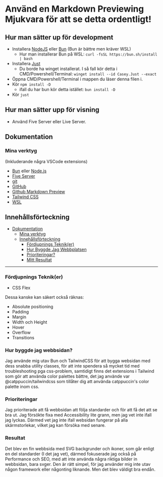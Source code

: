 # Använd en Markdown Previewing Mjukvara för att se detta ordentligt!

## Hur man sätter up för development

- Installera [NodeJS](https://nodejs.org/en/download/current) eller [Bun](https://bun.sh/) (Bun är bättre men kräver WSL)
  - Hur man installerar Bun på WSL:
    `curl -fsSL https://bun.sh/install | bash`
- Installera [Just](https://github.com/casey/just)
  - Du borde ha winget installerat. I så fall kör detta i CMD/Powershell/Terminal:
    `winget install --id Casey.Just --exact`
- Öppna CMD/Powershell/Terminal i mappen du läser denna filen i.
- Kör `npm install -D`
  - ifall du har bun kör detta istället: `bun install -D`
- Kör `just`

## Hur man sätter upp för visning

- Använd Five Server eller Live Server.

## Dokumentation

### Mina verktyg

(Inkluderande några VSCode extensions)

- [Bun](https://bun.sh/) eller [Node.js](https://nodejs.org/en)
- [Five Server](https://marketplace.visualstudio.com/items?itemName=yandeu.five-server)
- [git](https://git-scm.com/)
- [GitHub](https://github.com/)
- [Github Markdown Preview](https://marketplace.visualstudio.com/items?itemName=bierner.github-markdown-preview)
- [Tailwind CSS](https://tailwindcss.com/)
- [WSL](https://learn.microsoft.com/en-us/windows/wsl/about)

## Innehållsförteckning

- [Dokumentation](#dokumentation)
  - [Mina verktyg](#mina-verktyg)
  - [Innehållsförteckning](#innehållsförteckning)
    - [Fördjupnings Teknik(er)](#fördjupnings-tekniker)
    - [Hur Byggde Jag Webbplatsen](#hur-byggde-jag-webbplatsen)
    - [Prioriteringar?](#prioriteringar)
    - [Mitt Resultat](#mitt-resultat)

---

### Fördjupnings Teknik(er)

- CSS Flex

Dessa kanske kan säkert också räknas:

- Absolute positioning
- Padding
- Margin
- Width och Height
- Hover
- Overflow
- Transitions

### Hur byggde jag webbsidan?

Jag använde mig utav Bun och TailwindCSS för att bygga websidan med dess snabba utility classes, för att inte spendera så mycket tid med troubleshooting pga css-problem, samtidigt finns det extensions i Tailwind som gör att använda color palettes bättre, det jag använde var @catppuccin/tailwindcss som tillåter dig att använda catppuccin's color palette inom css.

### Prioriteringar

Jag prioriterade att få webbsidan att följa standarder och för att få det att se bra ut. Jag försökte fixa med Accessibility lite grann, men jag vet inte ifall jag lyckas. Därmed vet jag inte ifall websidan fungerar på alla skärmstorlekar, vilket jag kan försöka med senare.

### Resultat

Det blev en fin webbsida med SVG backgrunder och ikoner, som går enligt en del standarder (I det jag vet), därmed fokuserade jag också på Performance och SEO, med att inte använda några riktiga bilder in webbsidan, bara svger. Den är rätt simpel, för jag använder mig inte utav någon framework eller någonting liknande. Men det blev väldigt bra endån.
